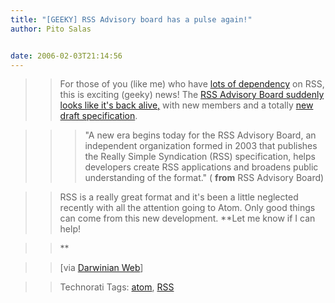 ```yaml
---
title: "[GEEKY] RSS Advisory board has a pulse again!"
author: Pito Salas


date: 2006-02-03T21:14:56
---
```



>>

>> For those of you (like me) who have [lots of
dependency](<http://www.blogbridge.com/>) on RSS, this is exciting (geeky)
news! The [RSS Advisory Board suddenly looks like it's back
alive,](<http://www.rssboard.org/>) with new members and a totally [new draft
specification](<http://www.rssboard.org/rss-draft-1>).

>>

>>> "A new era begins today for the RSS Advisory Board, an independent
organization formed in 2003 that publishes the Really Simple Syndication (RSS)
specification, helps developers create RSS applications and broadens public
understanding of the format." ( **from** RSS Advisory Board)

>>

>> RSS is a really great format and it's been a little neglected recently with
all the attention going to Atom. Only good things can come from this new
development. **Let me know if I can help!

>>

>> **

>>

>> [via [Darwinian Web](<http://darwinianweb.com/archive/2006/223.html>)]

>>

>> Technorati Tags: [atom](<http://www.technorati.com/tag/atom>),
[RSS](<http://www.technorati.com/tag/RSS>)


